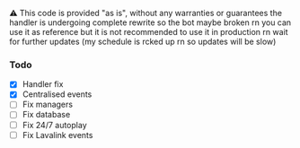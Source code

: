 ⚠️ This code is provided "as is", without any warranties or guarantees
the handler is undergoing complete rewrite so the bot maybe broken rn 
you can use it as reference but it is not recommended to use it in production rn 
wait for further updates (my schedule is rcked up rn so updates will be slow)
### Todo

- [x] Handler fix
- [x] Centralised events
- [ ] Fix managers
- [ ] Fix database
- [ ] Fix 24/7 autoplay
- [ ] Fix Lavalink events